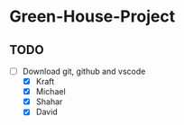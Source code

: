 # Green-House-Project

## TODO
- [ ] Download git, github and vscode
  - [x] Kraft
  - [x] Michael
  - [x] Shahar
  - [x] David 
